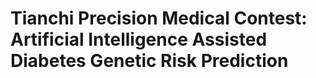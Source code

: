 # Tianchi Precision Medical Contest: Artificial Intelligence Assisted Diabetes Genetic Risk Prediction
